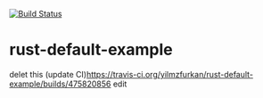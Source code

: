 [![Build Status](https://travis-ci.com/yilmzfurkan/rust-default-example.svg?branch=master)](https://travis-ci.com/yilmzfurkan/rust-default-example)
# rust-default-example
delet this (update CI)https://travis-ci.org/yilmzfurkan/rust-default-example/builds/475820856
edit
